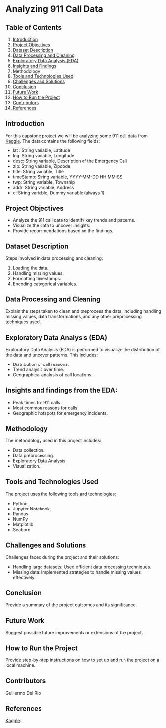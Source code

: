 # Analyzing 911 Call Data

## Table of Contents
1. [Introduction](#introduction)
2. [Project Objectives](#project-objectives)
3. [Dataset Description](#dataset-description)
4. [Data Processing and Cleaning](#data-processing-and-cleaning)
5. [Exploratory Data Analysis (EDA)](#exploratory-data-analysis-eda)
6. [Insights and Findings](#insights-and-findings)
7. [Methodology](#methodology)
8. [Tools and Technologies Used](#tools-and-technologies-used)
9. [Challenges and Solutions](#challenges-and-solutions)
10. [Conclusion](#conclusion)
11. [Future Work](#future-work)
12. [How to Run the Project](#how-to-run-the-project)
13. [Contributors](#contributors)
14. [References](#references)

## Introduction
For this capstone project we will be analyzing some 911 call data from [Kaggle](https://www.kaggle.com/mchirico/montcoalert). The data contains the following fields:

* lat : String variable, Latitude
* lng: String variable, Longitude
* desc: String variable, Description of the Emergency Call
* zip: String variable, Zipcode
* title: String variable, Title
* timeStamp: String variable, YYYY-MM-DD HH:MM:SS
* twp: String variable, Township
* addr: String variable, Address
* e: String variable, Dummy variable (always 1)

## Project Objectives
- Analyze the 911 call data to identify key trends and patterns.
- Visualize the data to uncover insights.
- Provide recommendations based on the findings.

## Dataset Description
Steps involved in data processing and cleaning:
1. Loading the data.
2. Handling missing values.
3. Formatting timestamps.
4. Encoding categorical variables.

## Data Processing and Cleaning
Explain the steps taken to clean and preprocess the data, including handling missing values, data transformations, and any other preprocessing techniques used.

## Exploratory Data Analysis (EDA)
Exploratory Data Analysis (EDA) is performed to visualize the distribution of the data and uncover patterns. This includes:
- Distribution of call reasons.
- Trend analysis over time.
- Geographical analysis of call locations.

## Insights and findings from the EDA:
- Peak times for 911 calls.
- Most common reasons for calls.
- Geographic hotspots for emergency incidents.

## Methodology
The methodology used in this project includes:
- Data collection.
- Data preprocessing.
- Exploratory Data Analysis.
- Visualization.

## Tools and Technologies Used
The project uses the following tools and technologies:
- Python
- Jupyter Notebook
- Pandas
- NumPy
- Matplotlib
- Seaborn

## Challenges and Solutions
Challenges faced during the project and their solutions:
- Handling large datasets: Used efficient data processing techniques.
- Missing data: Implemented strategies to handle missing values effectively.

## Conclusion
Provide a summary of the project outcomes and its significance.

## Future Work
Suggest possible future improvements or extensions of the project.

## How to Run the Project
Provide step-by-step instructions on how to set up and run the project on a local machine.

## Contributors
Guillermo Del Rio

## References
[Kaggle](https://www.kaggle.com/mchirico/montcoalert).